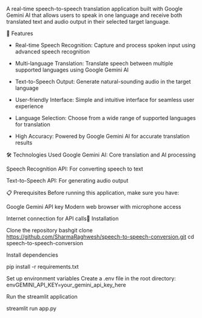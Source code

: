 A real-time speech-to-speech translation application built with Google Gemini AI that allows users to speak in one language and receive both translated text and audio output in their selected target language.

🚀 Features
- Real-time Speech Recognition: Capture and process spoken input using advanced speech recognition
  
- Multi-language Translation: Translate speech between multiple supported languages using Google Gemini AI
  
- Text-to-Speech Output: Generate natural-sounding audio in the target language
  
- User-friendly Interface: Simple and intuitive interface for seamless user experience
  
- Language Selection: Choose from a wide range of supported languages for translation
  
- High Accuracy: Powered by Google Gemini AI for accurate translation results

🛠️ Technologies Used
Google Gemini AI: Core translation and AI processing

Speech Recognition API: For converting speech to text

Text-to-Speech API: For generating audio output

📋 Prerequisites
Before running this application, make sure you have:

Google Gemini API key
Modern web browser with microphone access

Internet connection for API calls🔧 Installation

Clone the repository
bashgit clone https://github.com/SharmaRaghwesh/speech-to-speech-conversion.git
cd speech-to-speech-conversion

Install dependencies

pip install -r requirements.txt

Set up environment variables
Create a .env file in the root directory:
envGEMINI_API_KEY=your_gemini_api_key_here


Run the  streamlit application

streamlit run app.py
